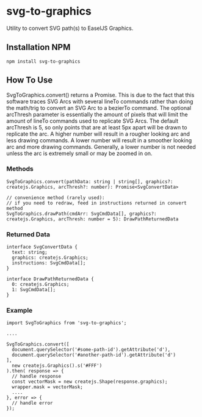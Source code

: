 # svg-to-graphics
Utility to convert SVG path(s) to EaselJS Graphics.

## Installation NPM
`npm install svg-to-graphics`

## How To Use
SvgToGraphics.convert() returns a Promise. This is due to the fact that this software traces SVG Arcs with several lineTo commands rather than doing the math/trig to convert an SVG Arc to a bezierTo command. The optional arcThresh parameter is essentially the amount of pixels that will limit the amount of lineTo commands used to replicate SVG Arcs. The default arcThresh is 5, so only points that are at least 5px apart will be drawn to replicate the arc. A higher number will result in a rougher looking arc and less drawing commands. A lower number will result in a smoother looking arc and more drawing commands. Generally, a lower number is not needed unless the arc is extremely small or may be zoomed in on.

### Methods
```
SvgToGraphics.convert(pathData: string | string[], graphics?: createjs.Graphics, arcThresh?: number): Promise<SvgConvertData>

// convenience method (rarely used):
// if you need to redraw, feed in instructions returned in convert method
SvgToGraphics.drawPath(cmdArr: SvgCmdData[], graphics?: createjs.Graphics, arcThresh: number = 5): DrawPathReturnedData
```
### Returned Data
```
interface SvgConvertData {
  text: string;
  graphics: createjs.Graphics;
  instructions: SvgCmdData[];
}

interface DrawPathReturnedData {
  0: createjs.Graphics;
  1: SvgCmdData[];
}
```

### Example
```
import SvgToGraphics from 'svg-to-graphics';

....

SvgToGraphics.convert([
  document.querySelector('#some-path-id').getAttribute('d'),
  document.querySelector('#another-path-id').getAttribute('d')
],
  new createjs.Graphics().s('#FFF')
).then( response => {
  // handle response
  const vectorMask = new createjs.Shape(response.graphics);
  wrapper.mask = vectorMask;
  ....
}, error => {
  // handle error
});

```
